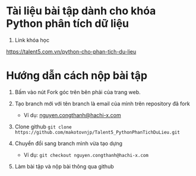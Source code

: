 # Tài liệu bài tập dành cho khóa Python phân tích dữ liệu
1. Link khóa học

https://talent5.com.vn/python-cho-phan-tich-du-lieu

# Hướng dẫn cách nộp bài tập
1. Bấm vào nút Fork góc trên bên phải của trang web. 

2. Tạo branch mới với tên branch là email của mình trên repository đã fork 
    - Ví dụ: nguyen.congthanh@hachi-x.com
3. Clone github
```git clone https://github.com/makotovnjp/Talent5_PythonPhanTichDuLieu.git```

4. Chuyển đổi sang branch mình vừa tạo dựng
    - Ví dụ: ```git checkout nguyen.congthanh@hachi-x.com```
    
5. Làm bài tập và nộp bài thông qua github
